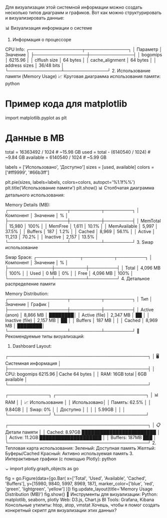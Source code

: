 Для визуализации этой системной информации можно создать несколько типов диаграмм и графиков. Вот как можно структурировать и визуализировать данные:

📊 Визуализация информации о системе
1. Информация о процессоре

CPU Info:
┌─────────────────┬──────────────┐
│ Параметр        │ Значение     │
├─────────────────┼──────────────┤
│ bogomips        │ 6215.96      │
│ clflush size    │ 64 bytes     │
│ cache_alignment │ 64 bytes     │
│ address sizes   │ 36/48 bits   │
└─────────────────┴──────────────┘
2. Использование памяти (Memory Usage)
📈 Круговая диаграмма использования памяти:
python

# Пример кода для matplotlib
import matplotlib.pyplot as plt

# Данные в MB
total = 16363492 / 1024  # ~15.98 GB
used = total - (6140540 / 1024)  # ~9.84 GB
available = 6140540 / 1024  # ~5.99 GB

labels = ['Использовано', 'Доступно']
sizes = [used, available]
colors = ['#ff9999', '#66b3ff']

plt.pie(sizes, labels=labels, colors=colors, autopct='%1.1f%%')
plt.title('Использование памяти')
plt.show()
📊 Столбчатая диаграмма детального использования:


Memory Details (MB):
┌───────────────────┬──────────┬─────────┐
│ Компонент         │ Значение │ %       │
├───────────────────┼──────────┼─────────┤
│ MemTotal          │ 15,980   │ 100%    │
│ MemFree           │ 1,611    │ 10.1%   │
│ MemAvailable      │ 5,997    │ 37.5%   │
│ Buffers           │ 187      │ 1.2%    │
│ Cached            │ 8,969    │ 56.1%   │
│ Active            │ 11,213   │ 70.2%   │
│ Inactive          │ 2,157    │ 13.5%   │
└───────────────────┴──────────┴─────────┘
3. Swap использование

Swap Space:
┌──────────────┬──────────┬─────────┐
│ Компонент    │ Значение │ %       │
├──────────────┼──────────┼─────────┤
│ Total        │ 4,096 MB │ 100%    │
│ Used         │ 0 MB     │ 0%      │
│ Free         │ 4,096 MB │ 100%    │
└──────────────┴──────────┴─────────┘
4. Детальное распределение памяти

Memory Distribution:
┌───────────────────┬──────────┬─────────┐
│ Тип               │ Значение │ График  │
├───────────────────┼──────────┼─────────┤
│ Active (anon)     │ 8,866 MB │ ████████│
│ Active (file)     │ 2,347 MB │ ██      │
│ Inactive (file)   │ 2,157 MB │ ██      │
│ Buffers           │ 187 MB   │         │
│ Cached            │ 8,969 MB │ ████████│
└───────────────────┴──────────┴─────────┘
🎨 Рекомендуемые типы визуализаций:
1. Dashboard Layout:

┌─────────────────────────────────────────────┐
│  🖥️  Системная информация                  │
├─────────────────────────────────────────────┤
│ CPU: bogomips 6215.96 | Cache 64 bytes      │
│ RAM: 16GB total | 6GB available              │
└─────────────────────────────────────────────┘

┌─────────────┐ ┌─────────────────────────────┐
│ 📊 RAM      │ │ 📈 Использование           │
│ Использовано│ │ Память: 62.5%               │
│ 9.84GB      │ │ Swap: 0%                    │
│ Доступно    │ │                             │
│ 5.99GB      │ │                             │
└─────────────┘ └─────────────────────────────┘

┌─────────────────────────────────────────────┐
│ 📋 Детали памяти                            │
│ Cached: 8.97GB ████████████████████████    │
│ Active: 11.2GB ████████████████████        │
│ Buffers: 187MB ███                         │
└─────────────────────────────────────────────┘
2. Тепловая карта использования:
Зеленый: Доступная память
Желтый: Буферы/Cached
Красный: Активно используемая память
3. Интерактивные графики (с помощью Plotly):
python

⌄
import plotly.graph_objects as go

fig = go.Figure(data=[go.Bar(
    x=['Total', 'Used', 'Available', 'Cached', 'Buffers'],
    y=[15980, 9840, 5997, 8969, 187],
    marker_color=['blue', 'red', 'green', 'lightgreen', 'yellow']
)])
fig.update_layout(title='Memory Usage Distribution (MB)')
fig.show()
📱 Инструменты для визуализации:
Python: matplotlib, seaborn, plotly
Web: D3.js, Chart.js
BI Tools: Grafana, Kibana
Консольные утилиты: htop, atop, vmstat
Хочешь, чтобы я помог создать конкретный скрипт для визуализации этих данных?
